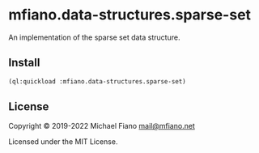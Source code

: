 # mfiano.data-structures.sparse-set

An implementation of the sparse set data structure.

## Install

```lisp
(ql:quickload :mfiano.data-structures.sparse-set)
```

## License

Copyright © 2019-2022 Michael Fiano <mail@mfiano.net>

Licensed under the MIT License.

